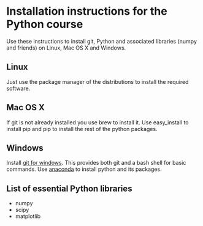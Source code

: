 # Installation instructions for the Python course

Use these instructions to install git, Python and associated libraries
(numpy and friends) on Linux, Mac OS X and Windows.

## Linux

Just use the package manager of the distributions to install the required software.

## Mac OS X

If git is not already installed you use brew to install it.
Use easy_install to install pip and pip to install the rest of the python packages.

## Windows

Install [git for windows](https://git-scm.com/download/win). This provides both git and a bash shell for basic commands.
Use [anaconda](https://www.continuum.io/downloads) to install python and its packages.


## List of essential Python libraries

- numpy 
- scipy
- matplotlib
